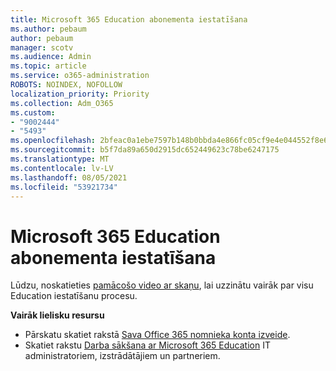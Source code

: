```yaml
---
title: Microsoft 365 Education abonementa iestatīšana
ms.author: pebaum
author: pebaum
manager: scotv
ms.audience: Admin
ms.topic: article
ms.service: o365-administration
ROBOTS: NOINDEX, NOFOLLOW
localization_priority: Priority
ms.collection: Adm_O365
ms.custom:
- "9002444"
- "5493"
ms.openlocfilehash: 2bfeac0a1ebe7597b148b0bbda4e866fc05cf9e4e044552f8e6fa0f4227df736
ms.sourcegitcommit: b5f7da89a650d2915dc652449623c78be6247175
ms.translationtype: MT
ms.contentlocale: lv-LV
ms.lasthandoff: 08/05/2021
ms.locfileid: "53921734"
---
```

# <a name="set-up-a-microsoft-365-education-subscription"></a>Microsoft 365 Education abonementa iestatīšana

Lūdzu, noskatieties [pamācošo video ar skaņu](https://aka.ms/M365EduSetup), lai uzzinātu vairāk par visu Education iestatīšanu procesu.

**Vairāk lielisku resursu**

- Pārskatu skatiet rakstā [Sava Office 365 nomnieka konta izveide](https://docs.microsoft.com/microsoft-365/education/deploy/create-your-office-365-tenant).
- Skatiet rakstu [Darba sākšana ar Microsoft 365 Education](https://docs.microsoft.com/education/) IT administratoriem, izstrādātājiem un partneriem.